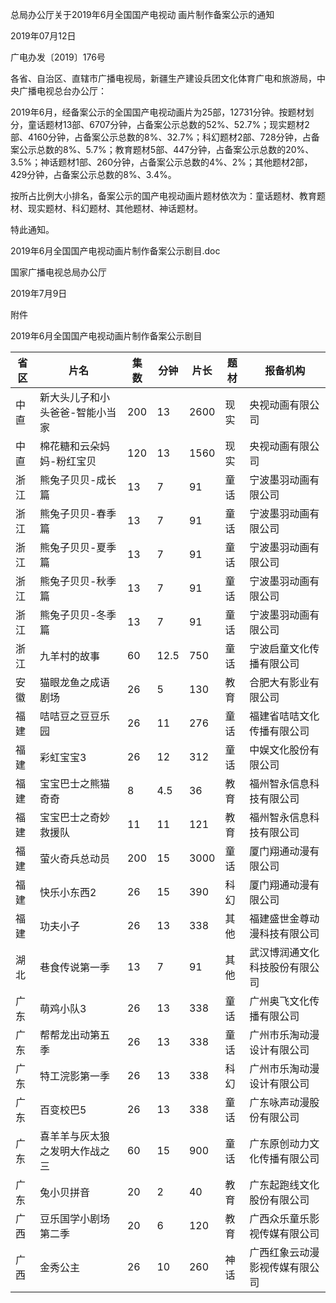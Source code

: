 总局办公厅关于2019年6月全国国产电视动
画片制作备案公示的通知

2019年07月12日

 

广电办发〔2019〕176号

各省、自治区、直辖市广播电视局，新疆生产建设兵团文化体育广电和旅游局，中央广播电视总台办公厅：

2019年6月，经备案公示的全国国产电视动画片为25部，12731分钟。按题材划分，童话题材13部、6707分钟，占备案公示总数的52%、52.7%；现实题材2部、4160分钟，占备案公示总数的8%、32.7%；科幻题材2部、728分钟，占备案公示总数的8%、5.7%；教育题材5部、447分钟，占备案公示总数的20%、3.5%；神话题材1部、260分钟，占备案公示总数的4%、2%；其他题材2部，429分钟，占备案公示总数的8%、3.4%。

按所占比例大小排名，备案公示的国产电视动画片题材依次为：童话题材、教育题材、现实题材、科幻题材、其他题材、神话题材。

特此通知。

 

 

2019年6月全国国产电视动画片制作备案公示剧目.doc

 
 

国家广播电视总局办公厅

2019年7月9日  

 

 附件

2019年6月全国国产电视动画片制作备案公示剧目

省区 | 片名 | 集数 | 分钟 | 片长 | 题材 | 报备机构
---|----|----|----|----|----|-----
中直 | 新大头儿子和小头爸爸-智能小当家 | 200 | 13 | 2600 | 现实 | 央视动画有限公司
中直 | 棉花糖和云朵妈妈-粉红宝贝 | 120 | 13 | 1560 | 现实 | 央视动画有限公司
浙江 | 熊兔子贝贝-成长篇 | 13 | 7 | 91 | 童话 | 宁波墨羽动画有限公司
浙江 | 熊兔子贝贝-春季篇 | 13 | 7 | 91 | 童话 | 宁波墨羽动画有限公司
浙江 | 熊兔子贝贝-夏季篇 | 13 | 7 | 91 | 童话 | 宁波墨羽动画有限公司
浙江 | 熊兔子贝贝-秋季篇 | 13 | 7 | 91 | 童话 | 宁波墨羽动画有限公司
浙江 | 熊兔子贝贝-冬季篇 | 13 | 7 | 91 | 童话 | 宁波墨羽动画有限公司
浙江 | 九羊村的故事 | 60 | 12.5 | 750 | 童话 | 宁波启童文化传播有限公司
安徽 | 猫眼龙鱼之成语剧场 | 26 | 5 | 130 | 教育 | 合肥大有影业有限公司
福建 | 咭咭豆之豆豆乐园 | 26 | 11 | 276 | 童话 | 福建省咭咭文化传播有限公司
福建 | 彩虹宝宝3 | 26 | 12 | 312 | 童话 | 中娱文化股份有限公司
福建 | 宝宝巴士之熊猫奇奇 | 8 | 4.5 | 36 | 教育 | 福州智永信息科技有限公司
福建 | 宝宝巴士之奇妙救援队 | 11 | 11 | 121 | 教育 | 福州智永信息科技有限公司
福建 | 萤火奇兵总动员 | 200 | 15 | 3000 | 童话 | 厦门翔通动漫有限公司
福建 | 快乐小东西2 | 26 | 15 | 390 | 科幻 | 厦门翔通动漫有限公司
福建 | 功夫小子 | 26 | 13 | 338 | 其他 | 福建盛世金尊动漫科技有限公司
湖北 | 巷食传说第一季 | 13 | 7 | 91 | 其他 | 武汉博润通文化科技股份有限公司
广东 | 萌鸡小队3 | 26 | 13 | 338 | 童话 | 广州奥飞文化传播有限公司
广东 | 帮帮龙出动第五季 | 26 | 13 | 338 | 童话 | 广州市乐淘动漫设计有限公司
广东 | 特工浣影第一季 | 26 | 13 | 338 | 科幻 | 广州市乐淘动漫设计有限公司
广东 | 百变校巴5 | 26 | 13 | 338 | 童话 | 广东咏声动漫股份有限公司
广东 | 喜羊羊与灰太狼之发明大作战之三 | 60 | 15 | 900 | 童话 | 广东原创动力文化传播有限公司
广东 | 兔小贝拼音 | 20 | 2 | 40 | 教育 | 广东起跑线文化股份有限公司
广西 | 豆乐国学小剧场第二季 | 20 | 6 | 120 | 教育 | 广西众乐童乐影视传媒有限公司
广西 | 金秀公主 | 26 | 10 | 260 | 神话 | 广西红象云动漫影视传媒有限公司
